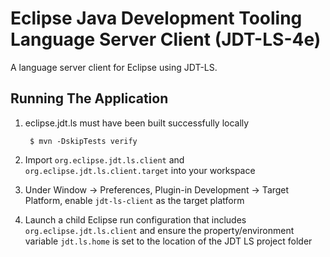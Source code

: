 # Eclipse Java Development Tooling Language Server Client (JDT-LS-4e)

A language server client for Eclipse using JDT-LS.

## Running The Application

1. eclipse.jdt.ls must have been built successfully locally

        $ mvn -DskipTests verify

2. Import `org.eclipse.jdt.ls.client` and `org.eclipse.jdt.ls.client.target` into your workspace
3. Under Window -> Preferences, Plugin-in Development -> Target Platform, enable `jdt-ls-client` as the target platform
4. Launch a child Eclipse run configuration that includes `org.eclipse.jdt.ls.client` and ensure the property/environment variable `jdt.ls.home` is set to the location of the JDT LS project folder
